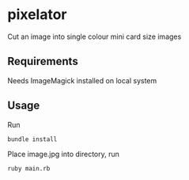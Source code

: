 # pixelator
Cut an image into single colour mini card size images

## Requirements

Needs ImageMagick installed on local system

## Usage

Run

    bundle install


Place image.jpg into directory, run

    ruby main.rb

